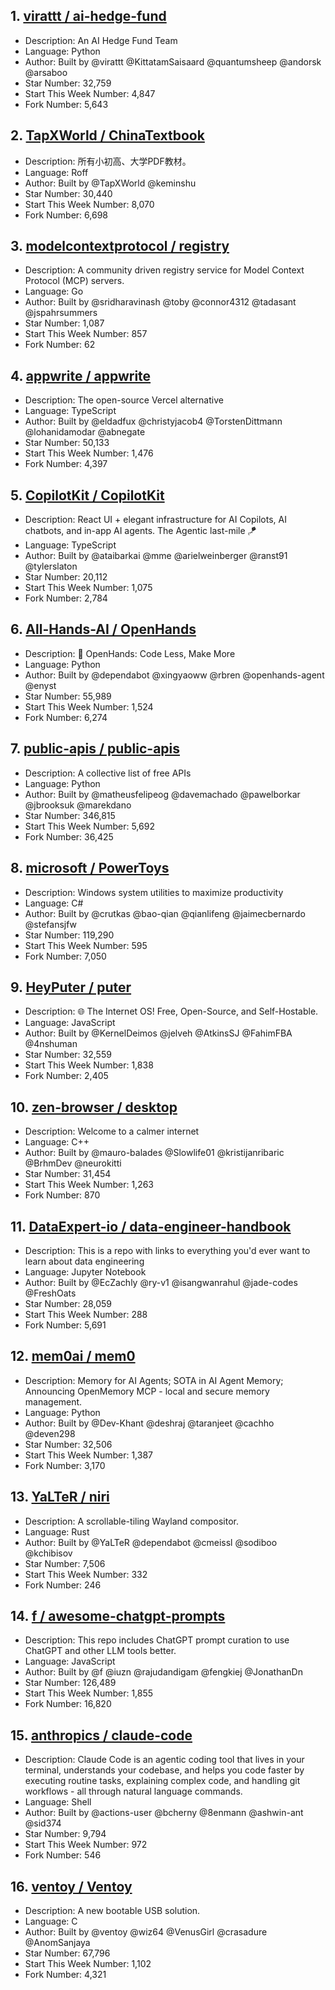 ## 1. [virattt / ai-hedge-fund](https://github.com/virattt/ai-hedge-fund)
- Description: An AI Hedge Fund Team
- Language: Python
- Author: Built by @virattt @KittatamSaisaard @quantumsheep @andorsk @arsaboo
- Star Number: 32,759
- Start This Week Number: 4,847
- Fork Number: 5,643

## 2. [TapXWorld / ChinaTextbook](https://github.com/TapXWorld/ChinaTextbook)
- Description: 所有小初高、大学PDF教材。
- Language: Roff
- Author: Built by @TapXWorld @keminshu
- Star Number: 30,440
- Start This Week Number: 8,070
- Fork Number: 6,698

## 3. [modelcontextprotocol / registry](https://github.com/modelcontextprotocol/registry)
- Description: A community driven registry service for Model Context Protocol (MCP) servers.
- Language: Go
- Author: Built by @sridharavinash @toby @connor4312 @tadasant @jspahrsummers
- Star Number: 1,087
- Start This Week Number: 857
- Fork Number: 62

## 4. [appwrite / appwrite](https://github.com/appwrite/appwrite)
- Description: The open-source Vercel alternative
- Language: TypeScript
- Author: Built by @eldadfux @christyjacob4 @TorstenDittmann @lohanidamodar @abnegate
- Star Number: 50,133
- Start This Week Number: 1,476
- Fork Number: 4,397

## 5. [CopilotKit / CopilotKit](https://github.com/CopilotKit/CopilotKit)
- Description: React UI + elegant infrastructure for AI Copilots, AI chatbots, and in-app AI agents. The Agentic last-mile 🪁
- Language: TypeScript
- Author: Built by @ataibarkai @mme @arielweinberger @ranst91 @tylerslaton
- Star Number: 20,112
- Start This Week Number: 1,075
- Fork Number: 2,784

## 6. [All-Hands-AI / OpenHands](https://github.com/All-Hands-AI/OpenHands)
- Description: 🙌 OpenHands: Code Less, Make More
- Language: Python
- Author: Built by @dependabot @xingyaoww @rbren @openhands-agent @enyst
- Star Number: 55,989
- Start This Week Number: 1,524
- Fork Number: 6,274

## 7. [public-apis / public-apis](https://github.com/public-apis/public-apis)
- Description: A collective list of free APIs
- Language: Python
- Author: Built by @matheusfelipeog @davemachado @pawelborkar @jbrooksuk @marekdano
- Star Number: 346,815
- Start This Week Number: 5,692
- Fork Number: 36,425

## 8. [microsoft / PowerToys](https://github.com/microsoft/PowerToys)
- Description: Windows system utilities to maximize productivity
- Language: C#
- Author: Built by @crutkas @bao-qian @qianlifeng @jaimecbernardo @stefansjfw
- Star Number: 119,290
- Start This Week Number: 595
- Fork Number: 7,050

## 9. [HeyPuter / puter](https://github.com/HeyPuter/puter)
- Description: 🌐 The Internet OS! Free, Open-Source, and Self-Hostable.
- Language: JavaScript
- Author: Built by @KernelDeimos @jelveh @AtkinsSJ @FahimFBA @4nshuman
- Star Number: 32,559
- Start This Week Number: 1,838
- Fork Number: 2,405

## 10. [zen-browser / desktop](https://github.com/zen-browser/desktop)
- Description: Welcome to a calmer internet
- Language: C++
- Author: Built by @mauro-balades @Slowlife01 @kristijanribaric @BrhmDev @neurokitti
- Star Number: 31,454
- Start This Week Number: 1,263
- Fork Number: 870

## 11. [DataExpert-io / data-engineer-handbook](https://github.com/DataExpert-io/data-engineer-handbook)
- Description: This is a repo with links to everything you'd ever want to learn about data engineering
- Language: Jupyter Notebook
- Author: Built by @EcZachly @ry-v1 @isangwanrahul @jade-codes @FreshOats
- Star Number: 28,059
- Start This Week Number: 288
- Fork Number: 5,691

## 12. [mem0ai / mem0](https://github.com/mem0ai/mem0)
- Description: Memory for AI Agents; SOTA in AI Agent Memory; Announcing OpenMemory MCP - local and secure memory management.
- Language: Python
- Author: Built by @Dev-Khant @deshraj @taranjeet @cachho @deven298
- Star Number: 32,506
- Start This Week Number: 1,387
- Fork Number: 3,170

## 13. [YaLTeR / niri](https://github.com/YaLTeR/niri)
- Description: A scrollable-tiling Wayland compositor.
- Language: Rust
- Author: Built by @YaLTeR @dependabot @cmeissl @sodiboo @kchibisov
- Star Number: 7,506
- Start This Week Number: 332
- Fork Number: 246

## 14. [f / awesome-chatgpt-prompts](https://github.com/f/awesome-chatgpt-prompts)
- Description: This repo includes ChatGPT prompt curation to use ChatGPT and other LLM tools better.
- Language: JavaScript
- Author: Built by @f @iuzn @rajudandigam @fengkiej @JonathanDn
- Star Number: 126,489
- Start This Week Number: 1,855
- Fork Number: 16,820

## 15. [anthropics / claude-code](https://github.com/anthropics/claude-code)
- Description: Claude Code is an agentic coding tool that lives in your terminal, understands your codebase, and helps you code faster by executing routine tasks, explaining complex code, and handling git workflows - all through natural language commands.
- Language: Shell
- Author: Built by @actions-user @bcherny @8enmann @ashwin-ant @sid374
- Star Number: 9,794
- Start This Week Number: 972
- Fork Number: 546

## 16. [ventoy / Ventoy](https://github.com/ventoy/Ventoy)
- Description: A new bootable USB solution.
- Language: C
- Author: Built by @ventoy @wiz64 @VenusGirl @crasadure @AnomSanjaya
- Star Number: 67,796
- Start This Week Number: 1,102
- Fork Number: 4,321